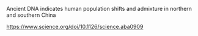 

Ancient DNA indicates human population shifts and admixture in northern and southern China

https://www.science.org/doi/10.1126/science.aba0909
